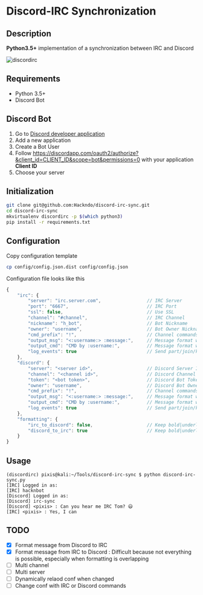# Discord-IRC Synchronization

Description
-----------

**Python3.5+** implementation of a synchronization between IRC and Discord

![discordirc](https://user-images.githubusercontent.com/11051803/32892891-f7e0b216-cad7-11e7-8938-e23d82ef0c60.gif)


Requirements
------------

* Python 3.5+
* Discord Bot

Discord Bot
-----------

1. Go to [Discord developer application](https://discordapp.com/developers/applications/me)
2. Add a new application
3. Create a Bot User
4. Follow https://discordapp.com/oauth2/authorize?&client_id=CLIENT_ID&scope=bot&permissions=0 with your application **Client ID**
5. Choose your server

Initialization
--------------

```sh
git clone git@github.com:Hackndo/discord-irc-sync.git
cd discord-irc-sync
mkvirtualenv discordirc -p $(which python3)
pip install -r requirements.txt
```

Configuration
-------------

Copy configuration template

```sh
cp config/config.json.dist config/config.json
```

Configuration file looks like this

```javascript
{
    "irc": {
        "server": "irc.server.com",                 // IRC Server
        "port": "6667",                             // IRC Port
        "ssl": false,                               // Use SSL
        "channel": "#channel",                      // IRC Channel
        "nickname": "h_bot",                        // Bot Nickname
        "owner": "username",                        // Bot Owner Nickname (admin commands)
        "cmd_prefix": "!",                          // Channel commands prefix (if any)
        "output_msg": "<:username:> :message:",     // Message format when IRC message is received
        "output_cmd": "CMD by :username:",          // Message format when IRC command is received
        "log_events": true                          // Send part/join/kick/quit to discord
    },
    "discord": {
        "server": "<server id>",                    // Discord Server ID
        "channel": "<channel id>",                  // Discord Channel ID
        "token": "<bot token>",                     // Discord Bot Token
        "owner": "username",                        // Discord Bot Owner username (admin commands)
        "cmd_prefix": "!",                          // Channel commands prefix (if any)
        "output_msg": "<:username:> :message:",     // Message format when Discord message is received
        "output_cmd": "CMD by :username:",          // Message format when Discord command is received
        "log_events": true                          // Send part/join/kick/quit to IRC
    },
    "formatting": {
        "irc_to_discord": false,                    // Keep bold|underline|italic from IRC to Discord
        "discord_to_irc": true                      // Keep bold|underline|italic from Discord to IRC
    }
}

```

Usage
-----

```
(discordirc) pixis@kali:~/Tools/discord-irc-sync $ python discord-irc-sync.py 
[IRC] Logged in as:
[IRC] hacknbot
[Discord] Logged in as:
[Discord] irc-sync
[Discord] <pixis> : Can you hear me IRC Tom? 😃
[IRC] <pixis> : Yes, I can
```


TODO
----

- [X] Format message from Discord to IRC
- [X] Format message from IRC to Discord : Difficult because not everything is possible, especially when formatting is overlapping
- [ ] Multi channel
- [ ] Multi server
- [ ] Dynamically relaod conf when changed
- [ ] Change conf with IRC or Discord commands
